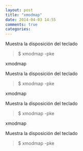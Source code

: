 ```yaml
---
layout: post
title: "xmodmap"
date: 2014-04-03 14:55
comments: true
categories: 
---
```

Muestra la disposición del teclado

>$ xmodmap -pke

xmodmap

Muestra la disposición del teclado

>$ xmodmap -pke

xmodmap

Muestra la disposición del teclado

>$ xmodmap -pke

xmodmap

Muestra la disposición del teclado

>$ xmodmap -pke

